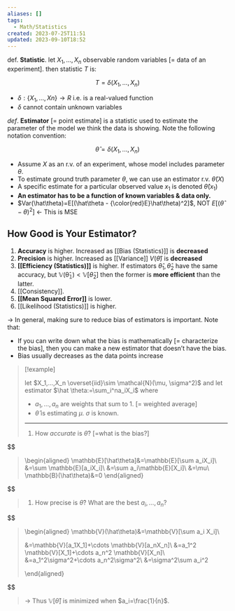 ```yaml
---
aliases: []
tags:
  - Math/Statistics
created: 2023-07-25T11:51
updated: 2023-09-10T18:52
---
```

def. **Statistic**. let $X_1,…,X_n$ observable random variables [= data of an experiment]. then statistic $T$ is:

$$
T=\delta(X_1,...,X_n)
$$

- $\delta:\{X_1,…,Xn\}\rightarrow R$ i.e. is a real-valued function
- $\delta$ cannot contain unknown variables

_def_. **Estimator** [= point estimate] is a statistic used to estimate the parameter of the model we think the data is showing. Note the following notation convention:

$$
\hat\theta=\delta(X_1,...,X_n)
$$

- Assume $X$ as an r.v. of an experiment, whose model includes parameter $\theta$.
- To estimate ground truth parameter $\theta$, we can use an estimator r.v. $\hat \theta(X)$
- A specific estimate for a particular observed value $x_1$ is denoted $\hat \theta (x_1)$
- **An estimator has to be a function of known variables & data only.**
- $Var(\hat\theta)=E[(\hat\theta - {\color{red}E}\hat\theta)^2]$, NOT $E[(\hat\theta-\theta)^2]$ ← This is MSE

## How Good is Your Estimator?

1. **Accuracy** is higher. Increased as [[Bias (Statistics)]] is **decreased**
2. **Precision** is higher. Increased as [[Variance]] $V(\hat{\theta})$ is **decreased**
3. **[[Efficiency (Statistics)]]** is higher. If estimators $\hat\theta_1, \hat\theta_2$ have the same accuracy, but $\mathbb{V(\hat\theta_1)}<\mathbb{V}[\hat\theta_2]$ then the former is **more efficient** than the latter.
4. [[Consistency]].
5. **[[Mean Squared Error]]** is lower.
6. [[Likelihood (Statistics)]] is higher.

→ In general, making sure to reduce bias of estimators is important. Note that:
- If you can write down what the bias is mathematically [= characterize the bias], then you can make a new estimator that doesn’t have the bias.
- Bias usually decreases as the data points increase

> [!example]
>
> let $X_1,…,X_n \overset{iid}\sim \mathcal{N}(\mu, \sigma^2)$ and
> let estimator $\hat \theta:=\sum_i^na_iX_i$ where
>
> - $a_1,…,a_n$ are weights that sum to 1. [= weighted average]
> - $\hat\theta$ is estimating $\mu$. $\sigma$ is known.
>
> ---
>
> 1. How _accurate_ is $\hat\theta$? [=what is the bias?]
>
> 
$$
> \begin{aligned}
> \mathbb{E}[\hat\theta]&=\mathbb{E}[\sum a_iX_i]\\
> &=\sum \mathbb{E}[a_iX_i]\\
> &=\sum a_i\mathbb{E}[X_i]\\
> &=\mu\\
> \mathbb{B}(\hat\theta)&=0
> \end{aligned}
> 
> 
> 
$$
>
> 1. How precise is $\hat\theta$? What are the best $a_i,…,a_n$?
>
> 
$$
> \begin{aligned}
> \mathbb{V}(\hat\theta)&=\mathbb{V}[\sum a_i X_i]\\
> 
> &=\mathbb{V}[a_1X_1]+\cdots \mathbb{V}[a_nX_n]\\
> &=a_1^2 \mathbb{V}[X_1]+\cdots a_n^2 \mathbb{V}[X_n]\\
> &=a_1^2\sigma^2+\cdots a_n^2\sigma^2\\
> &=\sigma^2\sum a_i^2
> 
> \end{aligned}
> 
> 
> 
$$
>
> → Thus $\mathbb{V}[\hat\theta]$ is minimized when $a_i=\frac{1}{n}$.
>
